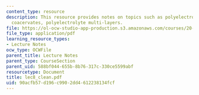 ```yaml
---
content_type: resource
description: This resource provides notes on topics such as polyelectrolyte hydrogels,
  coacervates, polyelectrolyte multi-layers.
file: https://ol-ocw-studio-app-production.s3.amazonaws.com/courses/20-462j-molecular-principles-of-biomaterials-spring-2006/90acfb57d196c9902dd4612238134fcf_lec8_clean.pdf
file_type: application/pdf
learning_resource_types:
- Lecture Notes
ocw_type: OCWFile
parent_title: Lecture Notes
parent_type: CourseSection
parent_uid: 588bf044-655b-8b76-317c-330ce5599abf
resourcetype: Document
title: lec8_clean.pdf
uid: 90acfb57-d196-c990-2dd4-612238134fcf
---
```


